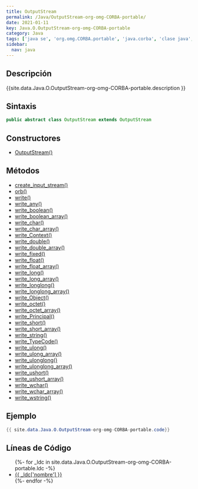 ```yaml
---
title: OutputStream
permalink: /Java/OutputStream-org-omg-CORBA-portable/
date: 2021-01-11
key: Java.O.OutputStream-org-omg-CORBA-portable
category: Java
tags: ['java se', 'org.omg.CORBA.portable', 'java.corba', 'clase java', 'Java 1.2']
sidebar: 
  nav: java
---
```


## Descripción
{{site.data.Java.O.OutputStream-org-omg-CORBA-portable.description }}

## Sintaxis
~~~java
public abstract class OutputStream extends OutputStream
~~~

## Constructores
* [OutputStream()](/Java/OutputStream-org-omg-CORBA-portable/OutputStream/)

## Métodos
* [create_input_stream()](/Java/OutputStream-org-omg-CORBA-portable/create_input_stream)
* [orb()](/Java/OutputStream-org-omg-CORBA-portable/orb)
* [write()](/Java/OutputStream-org-omg-CORBA-portable/write)
* [write_any()](/Java/OutputStream-org-omg-CORBA-portable/write_any)
* [write_boolean()](/Java/OutputStream-org-omg-CORBA-portable/write_boolean)
* [write_boolean_array()](/Java/OutputStream-org-omg-CORBA-portable/write_boolean_array)
* [write_char()](/Java/OutputStream-org-omg-CORBA-portable/write_char)
* [write_char_array()](/Java/OutputStream-org-omg-CORBA-portable/write_char_array)
* [write_Context()](/Java/OutputStream-org-omg-CORBA-portable/write_Context)
* [write_double()](/Java/OutputStream-org-omg-CORBA-portable/write_double)
* [write_double_array()](/Java/OutputStream-org-omg-CORBA-portable/write_double_array)
* [write_fixed()](/Java/OutputStream-org-omg-CORBA-portable/write_fixed)
* [write_float()](/Java/OutputStream-org-omg-CORBA-portable/write_float)
* [write_float_array()](/Java/OutputStream-org-omg-CORBA-portable/write_float_array)
* [write_long()](/Java/OutputStream-org-omg-CORBA-portable/write_long)
* [write_long_array()](/Java/OutputStream-org-omg-CORBA-portable/write_long_array)
* [write_longlong()](/Java/OutputStream-org-omg-CORBA-portable/write_longlong)
* [write_longlong_array()](/Java/OutputStream-org-omg-CORBA-portable/write_longlong_array)
* [write_Object()](/Java/OutputStream-org-omg-CORBA-portable/write_Object)
* [write_octet()](/Java/OutputStream-org-omg-CORBA-portable/write_octet)
* [write_octet_array()](/Java/OutputStream-org-omg-CORBA-portable/write_octet_array)
* [write_Principal()](/Java/OutputStream-org-omg-CORBA-portable/write_Principal)
* [write_short()](/Java/OutputStream-org-omg-CORBA-portable/write_short)
* [write_short_array()](/Java/OutputStream-org-omg-CORBA-portable/write_short_array)
* [write_string()](/Java/OutputStream-org-omg-CORBA-portable/write_string)
* [write_TypeCode()](/Java/OutputStream-org-omg-CORBA-portable/write_TypeCode)
* [write_ulong()](/Java/OutputStream-org-omg-CORBA-portable/write_ulong)
* [write_ulong_array()](/Java/OutputStream-org-omg-CORBA-portable/write_ulong_array)
* [write_ulonglong()](/Java/OutputStream-org-omg-CORBA-portable/write_ulonglong)
* [write_ulonglong_array()](/Java/OutputStream-org-omg-CORBA-portable/write_ulonglong_array)
* [write_ushort()](/Java/OutputStream-org-omg-CORBA-portable/write_ushort)
* [write_ushort_array()](/Java/OutputStream-org-omg-CORBA-portable/write_ushort_array)
* [write_wchar()](/Java/OutputStream-org-omg-CORBA-portable/write_wchar)
* [write_wchar_array()](/Java/OutputStream-org-omg-CORBA-portable/write_wchar_array)
* [write_wstring()](/Java/OutputStream-org-omg-CORBA-portable/write_wstring)

## Ejemplo
~~~java
{{ site.data.Java.O.OutputStream-org-omg-CORBA-portable.code}}
~~~

## Líneas de Código
<ul>
{%- for _ldc in site.data.Java.O.OutputStream-org-omg-CORBA-portable.ldc -%}
   <li>
       <a href="{{_ldc['url'] }}">{{ _ldc['nombre'] }}</a>
   </li>
{%- endfor -%}
</ul>
